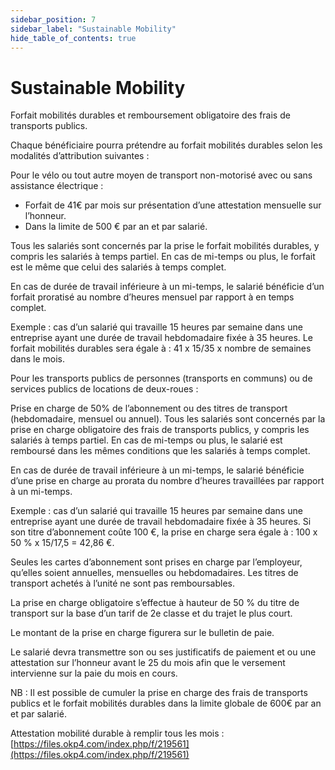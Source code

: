 ```yaml
---
sidebar_position: 7
sidebar_label: "Sustainable Mobility"
hide_table_of_contents: true
---
```


# Sustainable  Mobility

Forfait mobilités durables et remboursement obligatoire des frais de transports publics.

Chaque bénéficiaire pourra prétendre au forfait mobilités durables selon les modalités d’attribution suivantes :

Pour le vélo ou tout autre moyen de transport non-motorisé avec ou sans assistance électrique :

- Forfait de 41€ par mois sur présentation d’une attestation mensuelle sur l’honneur.
- Dans la limite de 500 € par an et par salarié.

Tous les salariés sont concernés par la prise le forfait mobilités durables, y compris les salariés à temps partiel. En cas de mi-temps ou plus, le forfait est le même que celui des salariés à temps complet.

En cas de durée de travail inférieure à un mi-temps, le salarié bénéficie d’un forfait proratisé au nombre d’heures mensuel par rapport à en temps complet.

Exemple : cas d’un salarié qui travaille 15 heures par semaine dans une entreprise ayant une durée de travail hebdomadaire fixée à 35 heures. Le forfait mobilités durables sera égale à : 41 x 15/35 x nombre de semaines dans le mois.

Pour les transports publics de personnes (transports en communs) ou de services publics de locations de deux-roues :

Prise en charge de 50% de l’abonnement ou des titres de transport (hebdomadaire, mensuel ou annuel). Tous les salariés sont concernés par la prise en charge obligatoire des frais de transports publics, y compris les salariés à temps partiel. En cas de mi-temps ou plus, le salarié est remboursé dans les mêmes conditions que les salariés à temps complet.

En cas de durée de travail inférieure à un mi-temps, le salarié bénéficie d’une prise en charge au prorata du nombre d’heures travaillées par rapport à un mi-temps.

Exemple : cas d’un salarié qui travaille 15 heures par semaine dans une entreprise ayant une durée de travail hebdomadaire fixée à 35 heures. Si son titre d’abonnement coûte 100 €, la prise en charge sera égale à : 100 x 50 % x 15/17,5 = 42,86 €.

Seules les cartes d’abonnement sont prises en charge par l’employeur, qu’elles soient annuelles, mensuelles ou hebdomadaires. Les titres de transport achetés à l’unité ne sont pas remboursables.

La prise en charge obligatoire s’effectue à hauteur de 50 % du titre de transport sur la base d’un tarif de 2e classe et du trajet le plus court.

Le montant de la prise en charge figurera sur le bulletin de paie.

Le salarié devra transmettre son ou ses justificatifs de paiement et ou une attestation sur l’honneur avant le 25 du mois afin que le versement intervienne sur la paie du mois en cours.

NB : Il est possible de cumuler la prise en charge des frais de transports publics et le forfait mobilités durables dans la limite globale de 600€ par an et par salarié.

Attestation mobilité durable à remplir tous les mois : [https://files.okp4.com/index.php/f/219561](https://files.okp4.com/index.php/f/219561)
